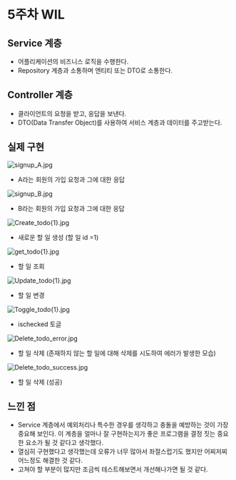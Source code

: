 # 5주차 WIL

## Service 계층
- 어플리케이션의 비즈니스 로직을 수행한다.
- Repository 계층과 소통하며 엔티티 또는 DTO로 소통한다.

## Controller 계층
- 클라이언트의 요청을 받고, 응답을 보낸다.
- DTO(Data Transfer Object)를 사용하여 서비스 계층과 데이터를 주고받는다.

## 실제 구현
![signup_A.jpg](signup_A.jpg)
- A라는 회원의 가입 요청과 그에 대한 응답

![signup_B.jpg](signup_B.jpg)
- B라는 회원의 가입 요청과 그에 대한 응답

![Create_todo{1}.jpg](Create_todo%7B1%7D.jpg)
- 새로운 할 일 생성 (할 일 id =1)

![get_todo{1}.jpg](get_todo%7B1%7D.jpg)
- 할 일 조회

![Update_todo{1}.jpg](Update_todo%7B1%7D.jpg)
- 할 일 변경

![Toggle_todo{1}.jpg](Toggle_todo%7B1%7D.jpg)
- ischecked 토글

![Delete_todo_error.jpg](Delete_todo_error.jpg)
- 할 일 삭제 (존재하지 않는 할 일에 대해 삭제를 시도하여 에러가 발생한 모습)

![Delete_todo_success.jpg](Delete_todo_success.jpg)
- 할 일 삭제 (성공)

## 느낀 점
- Service 계층에서 예외처리나 특수한 경우를 생각하고 충돌을 예방하는 것이 가장 중요해 보인다. 이 계층을 얼마나 잘 구현하는지가 좋은 프로그램을 결정 짓는 중요한 요소가 될 것 같다고 생각했다.
- 열심히 구현했다고 생각했는데 오류가 너무 많아서 좌절스럽기도 했지만 어찌저찌 어느정도 해결한 것 같다.
- 고쳐야 할 부분이 많지만 조금씩 테스트해보면서 개선해나가면 될 것 같다.